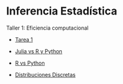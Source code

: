 # Inferencia Estadística
Taller 1: Eficiencia computacional

* [Tarea 1](https://nbviewer.jupyter.org/github/hairo1421/Maestria-Computo-Estadistico/blob/master/01-Primer%20Semestre/Inferencia%20Estad%C3%ADstica/Tareas/Tarea%201/Ejercicios%20en%20R/Tarea1_IE.html)

* [Julia vs R y Python](https://nbviewer.jupyter.org/github/hairo1421/Inferencia-Estadistica-Taller/blob/master/Taller%201/Julia%20vs%20R%20and%20Python.ipynb)

* [R vs Python](https://nbviewer.jupyter.org/github/hairo1421/Inferencia-Estadistica-Taller/blob/master/Taller%201/R%20vs%20Python.ipynb)

* [Distribuciones Discretas](https://nbviewer.jupyter.org/github/hairo1421/Inferencia-Estadistica-Taller/blob/master/Taller%201.R)
